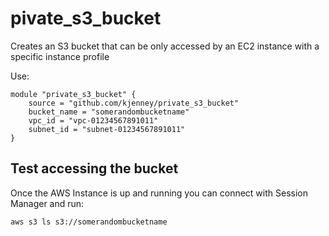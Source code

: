 # pivate_s3_bucket

Creates an S3 bucket that can be only accessed by an EC2 instance with a specific instance profile

Use:

```
module "private_s3_bucket" {
    source = "github.com/kjenney/private_s3_bucket"
    bucket_name = "somerandombucketname"
    vpc_id = "vpc-01234567891011"
    subnet_id = "subnet-01234567891011"
}
```

## Test accessing the bucket

Once the AWS Instance is up and running you can connect with Session Manager and run:

```
aws s3 ls s3://somerandombucketname
```